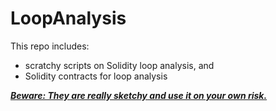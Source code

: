 # LoopAnalysis
This repo includes:

- scratchy scripts on Solidity loop analysis, and
- Solidity contracts for loop analysis

**<u>*Beware: They are really sketchy and use it on your own risk.*</u>**

